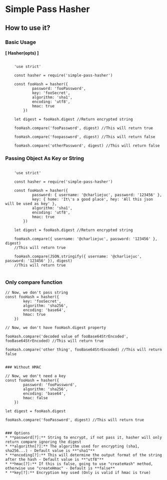 # Simple Pass Hasher

## How to use it?
### Basic Usage

**[ Hasher(opts) ]**

```

	'use strict'

	const hasher = require('simple-pass-hasher')

	const fooHash = hasher({
			password: 'fooPassword',
			key: 'fooSecret', 
			algorithm: 'sha1', 
			encoding: 'utf8', 
			hmac: true 
		})

	let digest = fooHash.digest //Return encrypted string

	fooHash.compare('fooPassword', digest) //This will return true

	fooHash.compare('foopassword', digest) //This will return false

	fooHash.compare('otherPassword', digest) //This will return false
```

### Passing Object As Key or String
```

	'use strict'

	const hasher = require('simple-pass-hasher')

	const fooHash = hasher({
			password: { username: '@charliejuc', password: '123456' },
			key: { home: 'It\'s a good place', hey: 'All this json will be used as key' }, 
			algorithm: 'sha1', 
			encoding: 'utf8', 
			hmac: true 
		})

	let digest = fooHash.digest //Return encrypted string

	fooHash.compare({ username: '@charliejuc', password: '123456' }, digest) 
	//This will return true

	fooHash.compare(JSON.stringify({ username: '@charliejuc', password: '123456' }), digest) 
	//This will return true


```

### Only compare function

	
	// Now, we don't pass string
	const fooHash = hasher({
			key: 'fooSecret', 
			algorithm: 'sha256', 
			encoding: 'base64', 
			hmac: true
		})

	// Now, we don't have fooHash.digest property

	fooHash.compare('decoded value of fooBase64StrEncoded', fooBase64StrEncoded) //This will return true

	fooHash.compare('other thing', fooBase64StrEncoded) //This will return false

```

### Without HMAC

```
	
	// Now, we don't need a key
	const fooHash = hasher({
			password: 'fooPassword',			
			algorithm: 'sha256', 
			encoding: 'base64', 
			hmac: false
		})
	
	let digest = fooHash.digest

	fooHash.compare('fooPassword', digest) //This will return true

```

### Options
* **password[?]:** String to encrypt, if not pass it, hasher will only return compare ignoring the digest
* **algorithn[?]:** The algorithm used for encrypting (sha1, sha256...) - Default value is **"sha1"**
* **encoding[?]:** This will determine the output format of the string after the hash - Default value is **"utf8"**
* **hmac[?]:** If this is false, going to use "createHash" method, otherwise use "createHmac" - Default is **false**
* **key[?]:** Encryption key used (Only is valid if hmac is true)